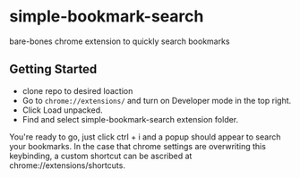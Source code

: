 # simple-bookmark-search
bare-bones chrome extension to quickly search bookmarks

## Getting Started
- clone repo to desired loaction
- Go to `chrome://extensions/` and turn on Developer mode in the top right.
- Click Load unpacked.
- Find and select simple-bookmark-search extension folder.

You're ready to go, just click ctrl + i and a popup should appear to search your bookmarks. In the case that chrome settings are overwriting this keybinding, a custom shortcut can be ascribed at chrome://extensions/shortcuts. 
